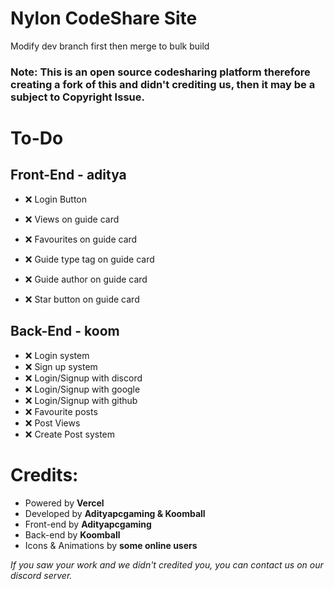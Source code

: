 # Nylon CodeShare Site

Modify dev branch first then merge to bulk build
### Note: This is an open source codesharing platform therefore creating a fork of this and didn't crediting us, then it may be a subject to Copyright Issue.

# To-Do
## Front-End - aditya
- ❌ Login Button

- ❌ Views on guide card
- ❌ Favourites on guide card
- ❌ Guide type tag on guide card
- ❌ Guide author on guide card
- ❌ Star button on guide card

## Back-End - koom
- ❌ Login system
- ❌ Sign up system
- ❌ Login/Signup with discord
- ❌ Login/Signup with google
- ❌ Login/Signup with github
- ❌ Favourite posts
- ❌ Post Views
- ❌ Create Post system


# Credits:
- Powered by **Vercel**
- Developed by **Adityapcgaming & Koomball**
- Front-end by **Adityapcgaming**
- Back-end by **Koomball**
- Icons & Animations by **some online users**

*If you saw your work and we didn't credited you, you can contact us on our discord server.*
